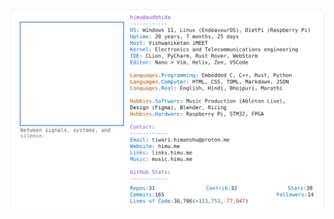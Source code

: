 <a href="https://github.com/HimuCodes">
  <picture>
    <source media="(prefers-color-scheme: dark)" srcset="https://raw.githubusercontent.com/HimuCodes/HimuCodes/main/dark.svg?b=1757561429">
    <img alt="HimuCodes's GitHub Profile README" src="https://raw.githubusercontent.com/HimuCodes/HimuCodes/main/light.svg?b=1757561429">
  </picture>
</a>
